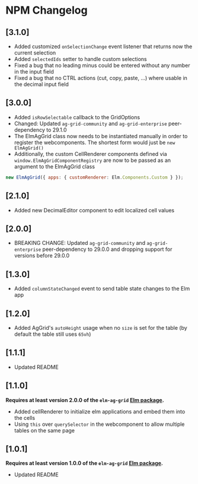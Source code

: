 # NPM Changelog

## [3.1.0]

- Added customized `onSelectionChange` event listener that returns now the current selection
- Added `selectedIds` setter to handle custom selections
- Fixed a bug that no leading minus could be entered without any number in the input field
- Fixed a bug that no CTRL actions (cut, copy, paste, ...) where usable in the decimal input field

## [3.0.0]

- Added `isRowSelectable` callback to the GridOptions
- Changed: Updated `ag-grid-community` and `ag-grid-enterprise` peer-dependency to 29.1.0
- The ElmAgGrid class now needs to be instantiated manually in order to register the webcomponents. The shortest form would just be `new ElmAgGrid()`
- Additionally, the custom CellRenderer components defined via `window.ElmAgGridComponentRegistry` are now to be passed as an argument to the ElmAgGrid class

```js
new ElmAgGrid({ apps: { customRenderer: Elm.Components.Custom } });
```

## [2.1.0]

- Added new DecimalEditor component to edit localized cell values

## [2.0.0]

- BREAKING CHANGE: Updated `ag-grid-community` and `ag-grid-enterprise` peer-dependency to 29.0.0 and dropping support for versions before 29.0.0

## [1.3.0]

- Added `columnStateChanged` event to send table state changes to the Elm app

## [1.2.0]

- Added AgGrid's `autoHeight` usage when no `size` is set for the table (by default the table still uses `65vh`)

## [1.1.1]

- Updated README

## [1.1.0]

**Requires at least version 2.0.0 of the `elm-ag-grid` [Elm package](https://package.elm-lang.org/packages/mercurymedia/elm-ag-grid/2.0.0/).**

- Added cellRenderer to initialize elm applications and embed them into the cells
- Using `this` over `querySelector` in the webcomponent to allow multiple tables on the same page

## [1.0.1]

**Requires at least version 1.0.0 of the `elm-ag-grid` [Elm package](https://package.elm-lang.org/packages/mercurymedia/elm-ag-grid/1.0.1/).**

- Updated README
